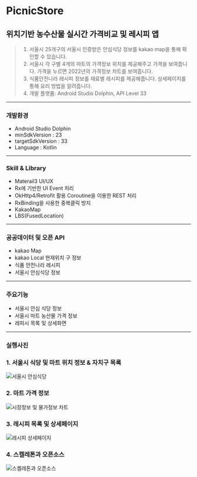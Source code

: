 # PicnicStore
## 위치기반 농수산물 실시간 가격비교 및 레시피 앱
> 1. 서울시 25개구의 서울시 인증받은 안심식당 정보를 kakao map을 통해 확인할 수 있습니다.
> 2. 서울시 각 구별 4개의 마트의 가격정보 위치를 제공해주고 가격을 보여줍니다. 가격을 누르면 2022년의 가격정보 차트를 보여줍니다.
> 3. 식품안전나라 레시피 정보를 재료별 레시피를 제공해줍니다. 상세페이지를 통해 요리 방법을 알려줍니다.
> 4. 개발 플랫폼:  Android Studio Dolphin, API Level 33
------------
### 개발환경
+ Android Studio Dolphin  
+ minSdkVersion : 23  
+ targetSdkVersion : 33 
+ Language : Kotlin 
------------
### Skill & Library
+ Materail3 UI/UX 
+ Rx에 기반한 UI Event 처리 
+ OkHttp4/Retrofit 활용 Coroutine을 이용한 REST 처리 
+ RxBinding을 사용한 중복클릭 방지
+ KakaoMap
+ LBS(FusedLocation)
------------
### 공공데이터 및 오픈 API
+ kakao Map
+ kakao Local 현재위치 구 정보
+ 식품 안전나라 레시피
+ 서울시 안심식당 정보
------------  
### 주요기능
+ 서울시 안심 식당 정보
+ 서울시 마트 농산물 가격 정보
+ 레피시 목록 및 상세화면
------------
### 실행사진
### 1. 서울시 식당 및 마트 위치 정보 & 자치구 목록
![서울시 안심식당](https://user-images.githubusercontent.com/87846469/217724064-e15f769c-1e01-4537-b5b0-a3a1a217106b.png)

### 2. 마트 가격 정보
![시장정보 및 물가정보 차트](https://user-images.githubusercontent.com/87846469/217724081-a67e65de-e72d-4b98-8836-e30a0dfef35f.png)
### 3. 레시피 목록 및 상세페이지
![레시피 상세페이지](https://user-images.githubusercontent.com/87846469/217724090-dd8ac530-11f8-43cc-a307-1eaba79fd1c5.png)
### 4. 스켈레톤과 오픈소스
![스켈레톤과 오픈소스](https://user-images.githubusercontent.com/87846469/217724106-164be70b-0566-4220-8d1c-f09e0de767a7.png)
